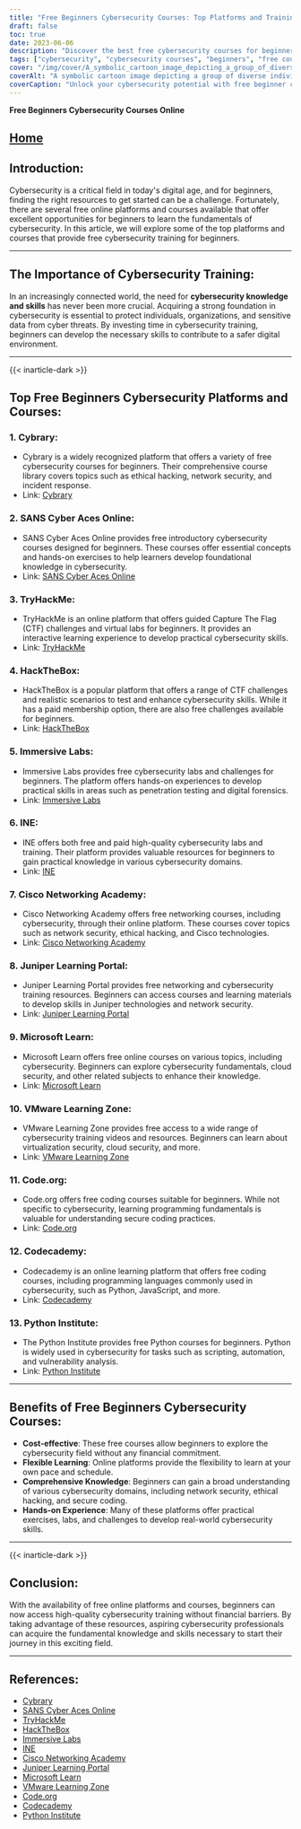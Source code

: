 ```yaml
---
title: "Free Beginners Cybersecurity Courses: Top Platforms and Training"
draft: false
toc: true
date: 2023-06-06
description: "Discover the best free cybersecurity courses for beginners on top platforms and start your journey in this critical field."
tags: ["cybersecurity", "cybersecurity courses", "beginners", "free courses", "online platforms", "cybersecurity training", "learning resources", "network security", "ethical hacking", "secure coding", "practical skills", "hands-on experience", "cybersecurity fundamentals", "Cybrary", "SANS Cyber Aces Online", "TryHackMe", "HackTheBox", "Immersive Labs", "INE", "Cisco Networking Academy", "Juniper Learning Portal", "Microsoft Learn", "VMware Learning Zone", "Code.org", "Codecademy", "Python Institute", "cost-effective learning", "flexible learning", "comprehensive knowledge", "hands-on cybersecurity experience"]
cover: "/img/cover/A_symbolic_cartoon_image_depicting_a_group_of_diverse_indiv.png"
coverAlt: "A symbolic cartoon image depicting a group of diverse individuals wearing cybersecurity attire, standing together in a shield formation, with binary code and lock icons surrounding them, emphasizing the importance of unity and protection in the digital realm."
coverCaption: "Unlock your cybersecurity potential with free beginner courses!"
---
```


**Free Beginners Cybersecurity Courses Online**

## [Home](/cyber-security-career-playbook-start/)

## Introduction:
Cybersecurity is a critical field in today's digital age, and for beginners, finding the right resources to get started can be a challenge. Fortunately, there are several free online platforms and courses available that offer excellent opportunities for beginners to learn the fundamentals of cybersecurity. In this article, we will explore some of the top platforms and courses that provide free cybersecurity training for beginners.

______

## The Importance of Cybersecurity Training:
In an increasingly connected world, the need for **cybersecurity knowledge and skills** has never been more crucial. Acquiring a strong foundation in cybersecurity is essential to protect individuals, organizations, and sensitive data from cyber threats. By investing time in cybersecurity training, beginners can develop the necessary skills to contribute to a safer digital environment.

______
{{< inarticle-dark >}}
## Top Free Beginners Cybersecurity Platforms and Courses:

### 1. Cybrary:
- Cybrary is a widely recognized platform that offers a variety of free cybersecurity courses for beginners. Their comprehensive course library covers topics such as ethical hacking, network security, and incident response.
- Link: [Cybrary](https://www.cybrary.it/)

### 2. SANS Cyber Aces Online:
- SANS Cyber Aces Online provides free introductory cybersecurity courses designed for beginners. These courses offer essential concepts and hands-on exercises to help learners develop foundational knowledge in cybersecurity.
- Link: [SANS Cyber Aces Online](https://www.cyberaces.org/)

### 3. TryHackMe:
- TryHackMe is an online platform that offers guided Capture The Flag (CTF) challenges and virtual labs for beginners. It provides an interactive learning experience to develop practical cybersecurity skills.
- Link: [TryHackMe](https://tryhackme.com/)

### 4. HackTheBox:
- HackTheBox is a popular platform that offers a range of CTF challenges and realistic scenarios to test and enhance cybersecurity skills. While it has a paid membership option, there are also free challenges available for beginners.
- Link: [HackTheBox](https://www.hackthebox.eu/)

### 5. Immersive Labs:
- Immersive Labs provides free cybersecurity labs and challenges for beginners. The platform offers hands-on experiences to develop practical skills in areas such as penetration testing and digital forensics.
- Link: [Immersive Labs](https://www.immersivelabs.com/)

### 6. INE:
- INE offers both free and paid high-quality cybersecurity labs and training. Their platform provides valuable resources for beginners to gain practical knowledge in various cybersecurity domains.
- Link: [INE](https://ine.com/)

### 7. Cisco Networking Academy:
- Cisco Networking Academy offers free networking courses, including cybersecurity, through their online platform. These courses cover topics such as network security, ethical hacking, and Cisco technologies.
- Link: [Cisco Networking Academy](https://www.cisco.com/c/m/en_sg/partners/cisco-networking-academy/index.html)

### 8. Juniper Learning Portal:
- Juniper Learning Portal provides free networking and cybersecurity training resources. Beginners can access courses and learning materials to develop skills in Juniper technologies and network security.
- Link: [Juniper Learning Portal](https://learningportal.juniper.net/juniper/default.aspx)

### 9. Microsoft Learn:
- Microsoft Learn offers free online courses on various topics, including cybersecurity. Beginners can explore cybersecurity fundamentals, cloud security, and other related subjects to enhance their knowledge.
- Link: [Microsoft Learn](https://docs.microsoft.com/en-us/learn/)

### 10. VMware Learning Zone:
- VMware Learning Zone provides free access to a wide range of cybersecurity training videos and resources. Beginners can learn about virtualization security, cloud security, and more.
- Link: [VMware Learning Zone](https://www.vmware.com/education-services/learning-zone.html)

### 11. Code.org:
- Code.org offers free coding courses suitable for beginners. While not specific to cybersecurity, learning programming fundamentals is valuable for understanding secure coding practices.
- Link: [Code.org](https://studio.code.org/courses)

### 12. Codecademy:
- Codecademy is an online learning platform that offers free coding courses, including programming languages commonly used in cybersecurity, such as Python, JavaScript, and more.
- Link: [Codecademy](https://www.codecademy.com/)

### 13. Python Institute:
- The Python Institute provides free Python courses for beginners. Python is widely used in cybersecurity for tasks such as scripting, automation, and vulnerability analysis.
- Link: [Python Institute](https://pythoninstitute.org/free-python-courses/)

______

## Benefits of Free Beginners Cybersecurity Courses:
- **Cost-effective**: These free courses allow beginners to explore the cybersecurity field without any financial commitment.
- **Flexible Learning**: Online platforms provide the flexibility to learn at your own pace and schedule.
- **Comprehensive Knowledge**: Beginners can gain a broad understanding of various cybersecurity domains, including network security, ethical hacking, and secure coding.
- **Hands-on Experience**: Many of these platforms offer practical exercises, labs, and challenges to develop real-world cybersecurity skills.

______
{{< inarticle-dark >}}
## Conclusion:
With the availability of free online platforms and courses, beginners can now access high-quality cybersecurity training without financial barriers. By taking advantage of these resources, aspiring cybersecurity professionals can acquire the fundamental knowledge and skills necessary to start their journey in this exciting field.

______

## References:
- [Cybrary](https://www.cybrary.it/)
- [SANS Cyber Aces Online](https://www.cyberaces.org/)
- [TryHackMe](https://tryhackme.com/)
- [HackTheBox](https://www.hackthebox.eu/)
- [Immersive Labs](https://www.immersivelabs.com/)
- [INE](https://ine.com/)
- [Cisco Networking Academy](https://www.cisco.com/c/m/en_sg/partners/cisco-networking-academy/index.html)
- [Juniper Learning Portal](https://learningportal.juniper.net/juniper/default.aspx)
- [Microsoft Learn](https://docs.microsoft.com/en-us/learn/)
- [VMware Learning Zone](https://www.vmware.com/education-services/learning-zone.html)
- [Code.org](https://studio.code.org/courses)
- [Codecademy](https://www.codecademy.com/)
- [Python Institute](https://pythoninstitute.org/free-python-courses/)